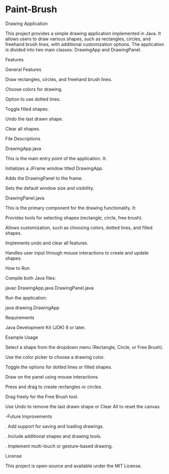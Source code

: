 # Paint-Brush
Drawing Application

This project provides a simple drawing application implemented in Java. It allows users to draw various shapes, such as rectangles, circles, and freehand brush lines, with additional customization options. The application is divided into two main classes: DrawingApp and DrawingPanel.

Features

General Features

Draw rectangles, circles, and freehand brush lines.

Choose colors for drawing.

Option to use dotted lines.

Toggle filled shapes.

Undo the last drawn shape.

Clear all shapes.

File Descriptions

DrawingApp.java

This is the main entry point of the application. It:

Initializes a JFrame window titled DrawingApp.

Adds the DrawingPanel to the frame.

Sets the default window size and visibility.

DrawingPanel.java

This is the primary component for the drawing functionality. It:

Provides tools for selecting shapes (rectangle, circle, free brush).

Allows customization, such as choosing colors, dotted lines, and filled shapes.

Implements undo and clear all features.

Handles user input through mouse interactions to create and update shapes.

How to Run

Compile both Java files:

javac DrawingApp.java DrawingPanel.java

Run the application:

java drawing.DrawingApp

Requirements

Java Development Kit (JDK) 8 or later.

Example Usage

Select a shape from the dropdown menu (Rectangle, Circle, or Free Brush).

Use the color picker to choose a drawing color.

Toggle the options for dotted lines or filled shapes.

Draw on the panel using mouse interactions.

Press and drag to create rectangles or circles.

Drag freely for the Free Brush tool.

Use Undo to remove the last drawn shape or Clear All to reset the canvas.

-Future Improvements

. Add support for saving and loading drawings.

. Include additional shapes and drawing tools.

. Implement multi-touch or gesture-based drawing.

License

This project is open-source and available under the MIT License.

